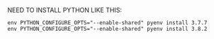 NEED TO INSTALL PYTHON LIKE THIS:
```
env PYTHON_CONFIGURE_OPTS="--enable-shared" pyenv install 3.7.7
env PYTHON_CONFIGURE_OPTS="--enable-shared" pyenv install 3.8.2
```
